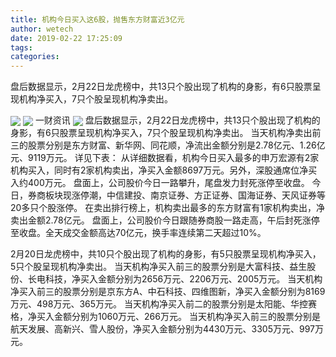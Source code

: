 ```yaml
---
title: 机构今日买入这6股，抛售东方财富近3亿元
author: wetech
date: 2019-02-22 17:25:09
tags: 
categories: 
---
```

盘后数据显示，2月22日龙虎榜中，共13只个股出现了机构的身影，有6只股票呈现机构净买入，7只个股呈现机构净卖出。
<!-- more -->
<img align="center" border="0" src="https://imgcdn.yicai.com/uppics/images/2019/02/c94239813a4011cbe61ca4b643fdb8b7.jpg" />
<img align="center" border="0" src="https://imgcdn.yicai.com/uppics/images/2019/02/52d24b1b7b4c6e3f64512863ca4417d3.jpg" />
一财资讯
<img align="center" border="0" src="https://imgcdn.yicai.com/uppics/images/2019/02/5f9fa4a1bfff89da9354e9fdb909ec90.jpg" />
盘后数据显示，2月22日龙虎榜中，共13只个股出现了机构的身影，有6只股票呈现机构净买入，7只个股呈现机构净卖出。
当天机构净卖出前三的股票分别是东方财富、新华网、同花顺，净流出金额分别是2.78亿元、1.26亿元、9119万元。
详见下表：
从详细数据看，机构今日买入最多的申万宏源有2家机构买入，同时有2家机构卖出，净买入金额8697万元。另外，深股通席位净买入约400万元。
盘面上，公司股价今日一路攀升，尾盘发力封死涨停至收盘。
今日，券商板块现涨停潮，中信建投、南京证券、方正证券、国海证券、天风证券等20多只个股涨停。
在卖出排行榜上，机构卖出最多的东方财富有1家机构卖出，净卖出金额2.78亿元。
盘面上，公司股价今日跟随券商股一路走高，午后封死涨停至收盘。全天成交金额高达70亿元，换手率连续第二天超过10%。
 
 
2月20日龙虎榜中，共10只个股出现了机构的身影，有5只股票呈现机构净买入，5只个股呈现机构净卖出。
当天机构净买入前三的股票分别是大富科技、益生股份、长电科技，净买入金额分别为2656万元、2206万元、2005万元。
当天机构净买入前三的股票分别是京东方A、中石科技、四维图新，净买入金额分别为8169万元、498万元、365万元。
当天机构净买入前二的股票分别是太阳能、华控赛格，净买入金额分别为1060万元、266万元。
当天机构净买入前三的股票分别是航天发展、高新兴、雪人股份，净买入金额分别为4430万元、3305万元、997万元。
